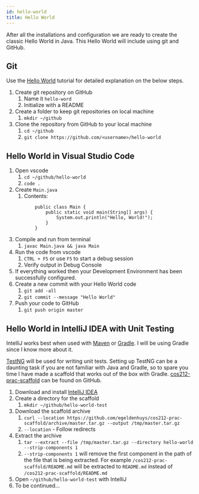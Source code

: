 ```yaml
---
id: hello-world
title: Hello World
---
```


After all the installations and configuration we are ready to create the classic Hello World in Java.
This Hello World will include using git and GitHub.

## Git
Use the [Hello World](https://guides.github.com/activities/hello-world/) tutorial for detailed explanation on the below steps.

1. Create git repository on GitHub
    1. Name it `hello-word`
    2. Initialize with a README
2. Create a folder to keep git repositories on local machine
    1. `mkdir ~/github`
3. Clone the repository from GitHub to your local machine
    1. `cd ~/github`
    2. `git clone https://github.com/<username>/hello-world`

## Hello World in Visual Studio Code
1. Open vscode
    1. `cd ~/github/hello-world`
    2. `code .`
2. Create `Main.java`
    1. Contents:
        ```
            public class Main {
                public static void main(String[] args) {
                    System.out.println("Hello, World!");
                }
            }
        ```
3. Compile and run from terminal
    1. `javac Main.java && java Main`
4. Run the code from vscode
    1. `CTRL + F5` or use `F5` to start a debug session
    2. Verify output in Debug Console
5. If everything worked then your Development Environment has been successfully configured.
6. Create a new commit with your Hello World code
    1. `git add -all`
    2. `git commit --message "Hello World"`
7. Push your code to GitHub
    1. `git push origin master`


## Hello World in IntelliJ IDEA with Unit Testing

IntelliJ works best when used with [Maven](https://maven.apache.org/) or [Gradle](https://gradle.org/).
I will be using Gradle since I know more about it.

[TestNG](https://testng.org/doc/index.html) will be used for writing unit tests.
Setting up TestNG can be a daunting task if you are not familiar with Java and Gradle, so to spare you time
I have made a scaffold that works out of the box with Gradle.
[cos212-prac-scaffold](https://github.com/egeldenhuys/cos212-prac-scaffold) can be found on GitHub.


1. Download and install [IntelliJ IDEA](https://www.jetbrains.com/idea/)
2. Create a directory for the scaffold
    1. `mkdir ~/github/hello-world-test`
3. Download the scaffold archive
    1. `curl --location https://github.com/egeldenhuys/cos212-prac-scaffold/archive/master.tar.gz --output /tmp/master.tar.gz`
    2. `--location` - Follow redirects
4. Extract the archive
    1. `tar --extract --file /tmp/master.tar.gz --directory hello-world --strip-components 1`
    2. `--strip-components 1` will remove the first component in the path of the file that is being extracted.
    For example `/cos212-prac-scaffold/README.md` will be extracted to `README.md` instead of `/cos212-prac-scaffold/README.md`
5. Open `~/github/hello-world-test` with IntelliJ
6. To be continued...

